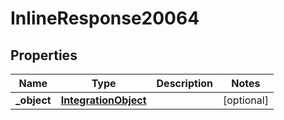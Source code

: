 

# InlineResponse20064

## Properties

Name | Type | Description | Notes
------------ | ------------- | ------------- | -------------
**_object** | [**IntegrationObject**](IntegrationObject.md) |  |  [optional]



